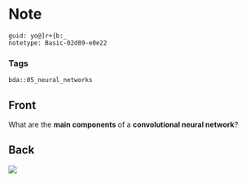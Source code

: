 # Note
```
guid: yo@]r+{b:_
notetype: Basic-02d89-e0e22
```

### Tags
```
bda::05_neural_networks
```

## Front
What are the <b>main components</b> of a <b>convolutional neural
network</b>?

## Back
<img src="paste-e79c87a091d92eb92082c62accd40f01fb62cb18.jpg">
